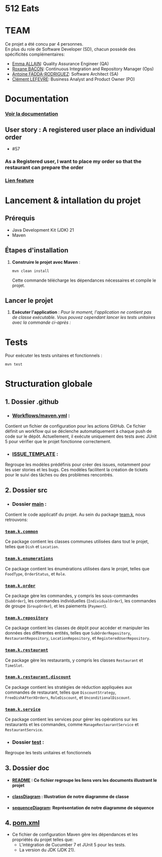 # 512 Eats

# TEAM

Ce projet a été concu par 4 personnes.\
En plus du role de Software Developer (SD), chacun possède des spécificités complémentaires: 

- [Emma ALLAIN](https://github.com/emmaallain): Quality Assurance Engineer (QA)
- [Roxane BACON](https://github.com/RoxaneBacon): Continuous Integration and Repository Manager (Ops)
- [Antoine FADDA-RODRIGUEZ](https://github.com/Antoine-FdRg): Software Architect (SA)
- [Clément LEFEVRE](https://github.com/Firelods): Business Analyst and Product Owner (PO)

# Documentation

### [Voir la documentation](doc/README.md)

## User story :  A registered user place an individual order

- #57

### As a Registered user, I want to place my order so that the restaurant can prepare the order

### [Lien feature](src/test/resources/features/team/k/RegisteredUserPlacesAnOrder.feature)

# Lancement & intallation du projet

## Prérequis

- Java Development Kit (JDK) 21
- Maven

## Étapes d'installation

1. **Construire le projet avec Maven** :
   ```bash
   mvn clean install
   ```

   Cette commande télécharge les dépendances nécessaires et compile le projet.

## Lancer le projet

1. **Exécuter l'application** :
   _Pour le moment, l'application ne contient pas de classe exécutable. Vous pouvez cependant lancer les tests unitaires
   avec la commande ci-après :_

# Tests

Pour exécuter les tests unitaires et fonctionnels :

```bash
mvn test
```

# Structuration globale

## 1. Dossier .github

-  ### [Workflows/maven.yml](.github/workflows/maven.yml) :

Contient un fichier de configuration pour les actions GitHub. Ce fichier définit un workflow qui se déclenche
automatiquement à chaque push de code sur le dépôt. Actuellement, il exécute uniquement des tests avec JUnit 5 pour
vérifier que le projet fonctionne correctement.

- ### [ISSUE_TEMPLATE](.github/ISSUE_TEMPLATE) :

Regroupe les modèles prédéfinis pour créer des issues, notamment pour les user stories et les bugs. Ces modèles
facilitent la création de tickets pour le suivi des tâches ou des problèmes rencontrés.

## 2. Dossier src

- ### Dossier [main](src/main) :

Contient le code applicatif du projet. Au sein du package [team.k](src/main/java/team/k), nous retrouvons:

### [`team.k.common`](src/main/java/team/k/common)

Ce package contient les classes communes utilisées dans tout le projet, telles que `Dish` et `Location`.

### [`team.k.enumerations`](src/main/java/team/k/enumerations)

Ce package contient les énumérations utilisées dans le projet, telles que `FoodType`, `OrderStatus`, et `Role`.

### [`team.k.order`](src/main/java/team/k/order)

Ce package gère les commandes, y compris les sous-commandes (`SubOrder`), les commandes
individuelles (`IndividualOrder`), les commandes de groupe (`GroupOrder`), et les paiements (`Payment`).

### [`team.k.repository`](src/main/java/team/k/repository)

Ce package contient les classes de dépôt pour accéder et manipuler les données des différentes entités, telles
que `SubOrderRepository`, `RestaurantRepository`, `LocationRepository`, et `RegisteredUserRepository`.

### [`team.k.restaurant`](src/main/java/team/k/restaurant)

Ce package gère les restaurants, y compris les classes `Restaurant` et `TimeSlot`.

### [`team.k.restaurant.discount`](src/main/java/team/k/restaurant/discount)

Ce package contient les stratégies de réduction appliquées aux commandes de restaurant, telles
que `DiscountStrategy`, `FreeDishAfterXOrders`, `RoleDiscount`, et `UnconditionalDiscount`.

### [`team.k.service`](src/main/java/team/k/service)

Ce package contient les services pour gérer les opérations sur les restaurants et les commandes,
comme `ManageRestaurantService` et `RestaurantService`.

- ### Dossier [test](src/test) :

Regroupe les tests unitaires et fonctionnels

## 3. Dossier doc

- #### [README](doc/README.md) : Ce fichier regroupe les liens vers les documents illustrant le projet
- #### [classDiagram](doc/classDiagram.md) : Illustration de notre diagramme de classe
- #### [sequenceDiagram](doc/sequenceDiagram.md): Représentation de notre diagramme de séquence

## 4. [pom.xml](pom.xml)

- Ce fichier de configuration Maven gère les dépendances et les propriétés du projet telles que:
    - L'intégration de Cucumber 7 et JUnit 5 pour les tests.
    - La version du JDK (JDK 21).  
